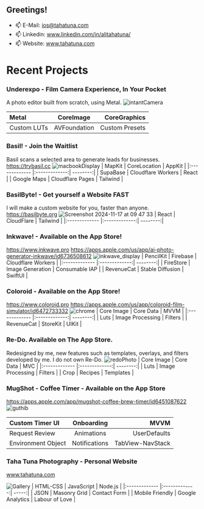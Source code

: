 ## Greetings! 

- 📫 E-Mail: ios@tahatuna.com
- 📫 Linkedin: www.linkedin.com/in/alitahatuna/
- 📫 Website: www.tahatuna.com

# Recent Projects

### Underexpo - Film Camera Experience, In Your Pocket
A photo editor built from scratch, using Metal.
![intantCamera](https://github.com/user-attachments/assets/8747adea-1911-4c4d-acf1-e0fbb69484c7)

| Metal | CoreImage | CoreGraphics  |
|:------------- |:-------------:| --------:|
| Custom LUTs  | AVFoundation | Custom Presets |


### Basil! - Join the Waitlist
Basil scans a selected area to generate leads for businesses.
https://trybasil.cc
![macbookDisplay](https://github.com/user-attachments/assets/0f313f14-874a-49ab-aa2a-cedb1a279a73)
| MapKit | CoreLocation | AppKit  |
|:------------- |:-------------:| --------:|
| SupaBase  | Cloudflare Workers | React |
| Google Maps  | Cloudflare Pages | Tailwind |


### BasilByte! - Get yourself a Website FAST
I will make a custom website for you, faster than anyone.
https://basilbyte.org
![Screenshot 2024-11-17 at 09 47 33](https://github.com/user-attachments/assets/54c15b68-9bf3-4916-b095-d7aef1511f07)
| React | CloudFlare | Tailwind  |
|:------------- |:-------------:| --------:|


### Inkwave! - Available on the App Store!
https://www.inkwave.pro
https://apps.apple.com/us/app/ai-photo-generator-inkwave/id6736508612
![inkwave_display](https://github.com/user-attachments/assets/ffcc4808-5078-44e8-9fd6-85ba736e51b2)
| PencilKit | Firebase | Cloudflare Workers  |
|:------------- |:-------------:| --------:|
| FireStore  | Image Generation | Consumable IAP |
| RevenueCat  | Stable Diffusion | SwiftUI |

### Coloroid - Available on the App Store!
https://www.coloroid.pro
https://apps.apple.com/us/app/coloroid-film-simulator/id6472733332
![chrome](https://github.com/TahaTuna1/TahaTuna1/assets/119931873/575c34a1-a02b-4e3b-825a-74e4c0125cd9)
| Core Image | Core Data | MVVM  |
|:------------- |:-------------:| --------:|
| Luts  | Image Processing | Filters |
| RevenueCat  | StoreKit | UIKit |

### Re-Do. Available on The App Store.
Redesigned by me, new features such as templates, overlays, and filters developed by me. I do not own Re-Do.
![redoPhoto](https://github.com/TahaTuna1/TahaTuna1/assets/119931873/2b702434-6610-4520-8f9e-263ac48a0aa7)
| Core Image | Core Data | MVC  |
|:------------- |:-------------:| --------:|
| Luts  | Image Processing | Filters |
| Crop  | Recipes | Templates |


### MugShot - Coffee Timer - Available on the App Store
https://apps.apple.com/app/mugshot-coffee-brew-timer/id6451087622
![guthib](https://github.com/TahaTuna1/TahaTuna1/assets/119931873/1a9ec06c-f309-4702-835e-d028c864214d)

| Custom Timer UI | Onboarding | MVVM  |
|:------------- |:-------------:| --------:|
| Request Review  | Animations | UserDefaults |
| Environment Object | Notifications | TabView-NavStack |


### Taha Tuna Photography - Personal Website
www.tahatuna.com

![Gallery](https://user-images.githubusercontent.com/119931873/234128232-b94983ea-a488-4528-8c59-d3ef75a772d9.jpg)
| HTML-CSS | JavaScript | Node.js  |
|:------------- |:-------------:| -----:|
| JSON  | Masonry Grid | Contact Form |
| Mobile Friendly | Google Analytics | Labour of Love |
